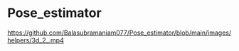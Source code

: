 # Pose_estimator


<href>https://github.com/Balasubramaniam077/Pose_estimator/blob/main/images/helpers/3d_2_.mp4</href>
